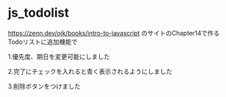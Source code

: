 # js_todolist
https://zenn.dev/ojk/books/intro-to-javascript
のサイトのChapter14で作るTodoリストに追加機能で

1.優先度、期日を変更可能にしました

2.完了にチェックを入れると青く表示されるようにしました

3.削除ボタンをつけました
